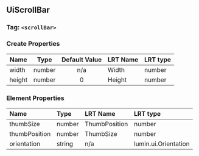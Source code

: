 ## UiScrollBar

### Tag: `<scrollBar>`

### Create Properties

| Name   | Type   | Default Value | LRT Name | LRT type |
| ------ | ------ | :-----------: | -------- | -------- |
| width  | number |      n/a      | Width    | number   |
| height | number |       0       | Height   | number   |

### Element Properties

| Name          | Type   | LRT Name      | LRT type             |
| :------------ | :----- | :------------ | :------------------- |
| thumbSize     | number | ThumbPosition | number               |
| thumbPosition | number | ThumbSize     | number               |
| orientation   | string | n/a           | lumin.ui.Orientation |
